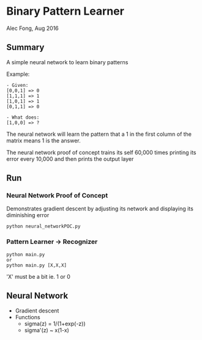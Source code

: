 # Binary Pattern Learner
Alec Fong, Aug 2016

## Summary

A simple neural network to learn binary patterns

Example:
```
- Given:
[0,0,1] => 0
[1,1,1] => 1
[1,0,1] => 1
[0,1,1] => 0

- What does:
[1,0,0] => ?
```
The neural network will learn the pattern that a 1 in the 
first column of the matrix means 1 is the answer.

The neural network proof of concept trains its self 60,000 times printing its 
error every 10,000 and then prints the output layer

## Run
### Neural Network Proof of Concept
Demonstrates gradient descent by adjusting its network and displaying
its diminishing error
```
python neural_networkPOC.py
```
### Pattern Learner -> Recognizer
```
python main.py
or
python main.py [X,X,X]
```
'X' must be a bit ie. 1 or 0
## Neural Network

- Gradient descent
- Functions
	- sigma(z) = 1/(1+exp(-z))
	- sigma'(z) ~ x(1-x)
